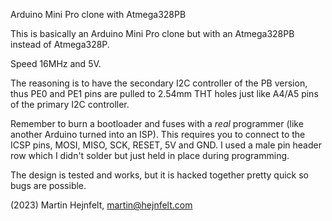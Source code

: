 Arduino Mini Pro clone with Atmega328PB

This is basically an Arduino Mini Pro clone but with an Atmega328PB instead of Atmega328P.

Speed 16MHz and 5V.

The reasoning is to have the secondary I2C controller of the PB version, thus PE0 and PE1
pins are pulled to 2.54mm THT holes just like A4/A5 pins of the primary I2C controller.

Remember to burn a bootloader and fuses with a *real* programmer (like another Arduino
turned into an ISP). This requires you to connect to the ICSP pins, MOSI, MISO, SCK,
RESET, 5V and GND. I used a male pin header row  which I didn't solder but just held in
place during programming.

The design is tested and works, but it is hacked together pretty quick so bugs are possible.

(2023) Martin Hejnfelt, martin@hejnfelt.com


